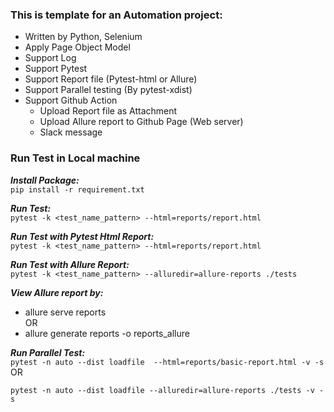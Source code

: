 ### This is template for an Automation project: ###
* Written by Python, Selenium
* Apply Page Object Model
* Support Log
* Support Pytest
* Support Report file (Pytest-html or Allure)
* Support Parallel testing (By pytest-xdist)
* Support Github Action
  * Upload Report file as Attachment
  * Upload Allure report to Github Page (Web server)
  * Slack message

### Run Test in Local machine ###
**_Install Package:_** <br>
`pip install -r requirement.txt
`

**_Run Test:_** <br>
`pytest -k <test_name_pattern> --html=reports/report.html
`

**_Run Test with Pytest Html Report:_** <br>
`pytest -k <test_name_pattern> --html=reports/report.html
`

**_Run Test with Allure Report:_** <br>
`pytest -k <test_name_pattern> --alluredir=allure-reports ./tests
`

**_View Allure report by:_** <br>
+ allure serve reports <br>
OR
+ allure generate reports  -o reports_allure

**_Run Parallel Test:_** <br>
`pytest -n auto --dist loadfile  --html=reports/basic-report.html -v -s ` <br>
OR

`pytest -n auto --dist loadfile --alluredir=allure-reports ./tests -v -s
`